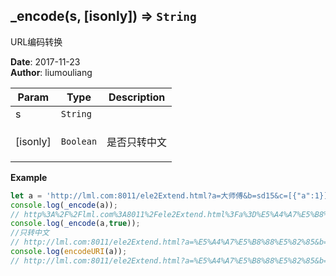 ## \_encode(s, [isonly]) ⇒ <code>String</code>
<p>URL编码转换</p>

**Date**: 2017-11-23  
**Author**: liumouliang  

| Param | Type | Description |
| --- | --- | --- |
| s | <code>String</code> |  |
| [isonly] | <code>Boolean</code> | <p>是否只转中文</p> |

**Example**  
```javascript
let a = 'http://lml.com:8011/ele2Extend.html?a=大师傅&b=sd15&c=[{"a":1}]'
console.log(_encode(a));
// http%3A%2F%2Flml.com%3A8011%2Fele2Extend.html%3Fa%3D%E5%A4%A7%E5%B8%88%E5%82%85%26b%3Dsd15%26c%3D%5B%7B%22a%22%3A1%7D%5D
console.log(_encode(a,true));
//只转中文
// http://lml.com:8011/ele2Extend.html?a=%E5%A4%A7%E5%B8%88%E5%82%85&b=sd15&c=[{"a":1}]
console.log(encodeURI(a));
// http://lml.com:8011/ele2Extend.html?a=%E5%A4%A7%E5%B8%88%E5%82%85&b=sd15&c=%5B%7B%22a%22:1%7D%5D
```
